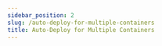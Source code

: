```yaml
---
sidebar_position: 2
slug: /auto-deploy-for-multiple-containers
title: Auto-Deploy for Multiple Containers
---
```

